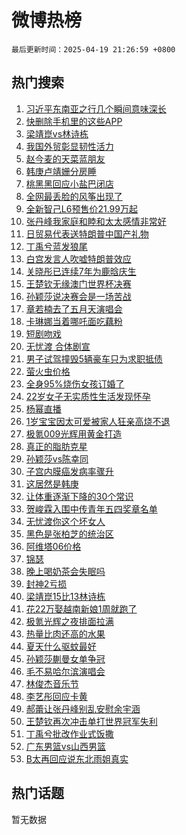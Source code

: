 # 微博热榜

`最后更新时间：2025-04-19 21:26:59 +0800`

## 热门搜索

1. [习近平东南亚之行几个瞬间意味深长](https://m.weibo.cn/search?containerid=100103type%3D1%26t%3D10%26q%3D%23%E4%B9%A0%E8%BF%91%E5%B9%B3%E4%B8%9C%E5%8D%97%E4%BA%9A%E4%B9%8B%E8%A1%8C%E5%87%A0%E4%B8%AA%E7%9E%AC%E9%97%B4%E6%84%8F%E5%91%B3%E6%B7%B1%E9%95%BF%23&stream_entry_id=51&isnewpage=1&extparam=seat%3D1%26cate%3D10103%26pos%3D0%26filter_type%3Drealtimehot%26stream_entry_id%3D51%26q%3D%2523%25E4%25B9%25A0%25E8%25BF%2591%25E5%25B9%25B3%25E4%25B8%259C%25E5%258D%2597%25E4%25BA%259A%25E4%25B9%258B%25E8%25A1%258C%25E5%2587%25A0%25E4%25B8%25AA%25E7%259E%25AC%25E9%2597%25B4%25E6%2584%258F%25E5%2591%25B3%25E6%25B7%25B1%25E9%2595%25BF%2523%26dgr%3D0%26c_type%3D51%26display_time%3D1745069217%26pre_seqid%3D17450692176720349099193)
1. [快删除手机里的这些APP](https://m.weibo.cn/search?containerid=100103type%3D1%26t%3D10%26q%3D%23%E5%BF%AB%E5%88%A0%E9%99%A4%E6%89%8B%E6%9C%BA%E9%87%8C%E7%9A%84%E8%BF%99%E4%BA%9BAPP%23&stream_entry_id=31&isnewpage=1&extparam=seat%3D1%26filter_type%3Drealtimehot%26realpos%3D1%26dgr%3D0%26cate%3D5001%26band_rank%3D1%26flag%3D1%26c_type%3D31%26stream_entry_id%3D31%26pos%3D0%26q%3D%2523%25E5%25BF%25AB%25E5%2588%25A0%25E9%2599%25A4%25E6%2589%258B%25E6%259C%25BA%25E9%2587%258C%25E7%259A%2584%25E8%25BF%2599%25E4%25BA%259BAPP%2523%26lcate%3D5001%26display_time%3D1745069217%26pre_seqid%3D17450692176720349099193)
1. [梁靖崑vs林诗栋](https://m.weibo.cn/search?containerid=100103type%3D1%26t%3D10%26q%3D%E6%A2%81%E9%9D%96%E5%B4%91vs%E6%9E%97%E8%AF%97%E6%A0%8B&stream_entry_id=31&isnewpage=1&extparam=seat%3D1%26filter_type%3Drealtimehot%26realpos%3D2%26dgr%3D0%26cate%3D5001%26band_rank%3D2%26flag%3D1%26c_type%3D31%26stream_entry_id%3D31%26pos%3D1%26q%3D%25E6%25A2%2581%25E9%259D%2596%25E5%25B4%2591vs%25E6%259E%2597%25E8%25AF%2597%25E6%25A0%258B%26lcate%3D5001%26display_time%3D1745069217%26pre_seqid%3D17450692176720349099193)
1. [我国外贸彰显韧性活力](https://m.weibo.cn/search?containerid=100103type%3D1%26t%3D10%26q%3D%23%E6%88%91%E5%9B%BD%E5%A4%96%E8%B4%B8%E5%BD%B0%E6%98%BE%E9%9F%A7%E6%80%A7%E6%B4%BB%E5%8A%9B%23&stream_entry_id=31&isnewpage=1&extparam=seat%3D1%26filter_type%3Drealtimehot%26realpos%3D3%26dgr%3D0%26cate%3D5001%26band_rank%3D3%26flag%3D0%26c_type%3D31%26stream_entry_id%3D31%26pos%3D2%26q%3D%2523%25E6%2588%2591%25E5%259B%25BD%25E5%25A4%2596%25E8%25B4%25B8%25E5%25BD%25B0%25E6%2598%25BE%25E9%259F%25A7%25E6%2580%25A7%25E6%25B4%25BB%25E5%258A%259B%2523%26lcate%3D5001%26display_time%3D1745069217%26pre_seqid%3D17450692176720349099193)
1. [赵今麦的天菜蓝朋友](https://m.weibo.cn/search?containerid=100103type%3D1%26t%3D10%26q%3D%23%E8%B5%B5%E4%BB%8A%E9%BA%A6%E7%9A%84%E5%A4%A9%E8%8F%9C%E8%93%9D%E6%9C%8B%E5%8F%8B%23&stream_entry_id=31&isnewpage=1&extparam=seat%3D1%26filter_type%3Drealtimehot%26q%3D%2523%25E8%25B5%25B5%25E4%25BB%258A%25E9%25BA%25A6%25E7%259A%2584%25E5%25A4%25A9%25E8%258F%259C%25E8%2593%259D%25E6%259C%258B%25E5%258F%258B%2523%26dgr%3D0%26topic_ad%3D1%26cate%3D5001%26band_rank%3D4%26lcate%3D5001%26c_type%3D31%26stream_entry_id%3D31%26pos%3D3%26is_ad_pos%3D1%26adid%3D283398%26display_time%3D1745069217%26pre_seqid%3D17450692176720349099193)
1. [韩庚卢靖姗分房睡](https://m.weibo.cn/search?containerid=100103type%3D1%26t%3D10%26q%3D%23%E9%9F%A9%E5%BA%9A%E5%8D%A2%E9%9D%96%E5%A7%97%E5%88%86%E6%88%BF%E7%9D%A1%23&stream_entry_id=31&isnewpage=1&extparam=seat%3D1%26filter_type%3Drealtimehot%26realpos%3D4%26dgr%3D0%26cate%3D5001%26band_rank%3D4%26flag%3D1%26c_type%3D31%26stream_entry_id%3D31%26pos%3D4%26q%3D%2523%25E9%259F%25A9%25E5%25BA%259A%25E5%258D%25A2%25E9%259D%2596%25E5%25A7%2597%25E5%2588%2586%25E6%2588%25BF%25E7%259D%25A1%2523%26lcate%3D5001%26display_time%3D1745069217%26pre_seqid%3D17450692176720349099193)
1. [桃黑黑回应小盐巴闭店](https://m.weibo.cn/search?containerid=100103type%3D1%26t%3D10%26q%3D%E6%A1%83%E9%BB%91%E9%BB%91%E5%9B%9E%E5%BA%94%E5%B0%8F%E7%9B%90%E5%B7%B4%E9%97%AD%E5%BA%97&stream_entry_id=31&isnewpage=1&extparam=seat%3D1%26filter_type%3Drealtimehot%26realpos%3D5%26dgr%3D0%26cate%3D5001%26band_rank%3D5%26flag%3D16%26c_type%3D31%26stream_entry_id%3D31%26pos%3D5%26q%3D%25E6%25A1%2583%25E9%25BB%2591%25E9%25BB%2591%25E5%259B%259E%25E5%25BA%2594%25E5%25B0%258F%25E7%259B%2590%25E5%25B7%25B4%25E9%2597%25AD%25E5%25BA%2597%26lcate%3D5001%26display_time%3D1745069217%26pre_seqid%3D17450692176720349099193)
1. [全网最丢脸的风筝出现了](https://m.weibo.cn/search?containerid=100103type%3D1%26t%3D10%26q%3D%23%E5%85%A8%E7%BD%91%E6%9C%80%E4%B8%A2%E8%84%B8%E7%9A%84%E9%A3%8E%E7%AD%9D%E5%87%BA%E7%8E%B0%E4%BA%86%23&stream_entry_id=31&isnewpage=1&extparam=seat%3D1%26filter_type%3Drealtimehot%26realpos%3D6%26dgr%3D0%26cate%3D5001%26band_rank%3D6%26flag%3D1%26c_type%3D31%26stream_entry_id%3D31%26pos%3D6%26q%3D%2523%25E5%2585%25A8%25E7%25BD%2591%25E6%259C%2580%25E4%25B8%25A2%25E8%2584%25B8%25E7%259A%2584%25E9%25A3%258E%25E7%25AD%259D%25E5%2587%25BA%25E7%258E%25B0%25E4%25BA%2586%2523%26lcate%3D5001%26display_time%3D1745069217%26pre_seqid%3D17450692176720349099193)
1. [全新智己L6预售价21.99万起](https://m.weibo.cn/search?containerid=100103type%3D1%26t%3D10%26q%3D%23%E5%85%A8%E6%96%B0%E6%99%BA%E5%B7%B1L6%E9%A2%84%E5%94%AE%E4%BB%B721.99%E4%B8%87%E8%B5%B7%23&stream_entry_id=31&isnewpage=1&extparam=seat%3D1%26filter_type%3Drealtimehot%26q%3D%2523%25E5%2585%25A8%25E6%2596%25B0%25E6%2599%25BA%25E5%25B7%25B1L6%25E9%25A2%2584%25E5%2594%25AE%25E4%25BB%25B721.99%25E4%25B8%2587%25E8%25B5%25B7%2523%26dgr%3D0%26topic_ad%3D1%26cate%3D5001%26band_rank%3D7%26lcate%3D5001%26c_type%3D31%26stream_entry_id%3D31%26pos%3D7%26is_ad_pos%3D1%26adid%3D283461%26display_time%3D1745069217%26pre_seqid%3D17450692176720349099193)
1. [张丹峰我家庭和睦和太太感情非常好](https://m.weibo.cn/search?containerid=100103type%3D1%26t%3D10%26q%3D%E5%BC%A0%E4%B8%B9%E5%B3%B0%E6%88%91%E5%AE%B6%E5%BA%AD%E5%92%8C%E7%9D%A6%E5%92%8C%E5%A4%AA%E5%A4%AA%E6%84%9F%E6%83%85%E9%9D%9E%E5%B8%B8%E5%A5%BD&stream_entry_id=31&isnewpage=1&extparam=seat%3D1%26filter_type%3Drealtimehot%26realpos%3D7%26dgr%3D0%26cate%3D5001%26band_rank%3D7%26flag%3D2%26c_type%3D31%26stream_entry_id%3D31%26pos%3D8%26q%3D%25E5%25BC%25A0%25E4%25B8%25B9%25E5%25B3%25B0%25E6%2588%2591%25E5%25AE%25B6%25E5%25BA%25AD%25E5%2592%258C%25E7%259D%25A6%25E5%2592%258C%25E5%25A4%25AA%25E5%25A4%25AA%25E6%2584%259F%25E6%2583%2585%25E9%259D%259E%25E5%25B8%25B8%25E5%25A5%25BD%26lcate%3D5001%26display_time%3D1745069217%26pre_seqid%3D17450692176720349099193)
1. [日贸易代表送特朗普中国产礼物](https://m.weibo.cn/search?containerid=100103type%3D1%26t%3D10%26q%3D%23%E6%97%A5%E8%B4%B8%E6%98%93%E4%BB%A3%E8%A1%A8%E9%80%81%E7%89%B9%E6%9C%97%E6%99%AE%E4%B8%AD%E5%9B%BD%E4%BA%A7%E7%A4%BC%E7%89%A9%23&stream_entry_id=31&isnewpage=1&extparam=seat%3D1%26filter_type%3Drealtimehot%26realpos%3D8%26dgr%3D0%26cate%3D5001%26band_rank%3D8%26flag%3D1%26c_type%3D31%26stream_entry_id%3D31%26pos%3D9%26q%3D%2523%25E6%2597%25A5%25E8%25B4%25B8%25E6%2598%2593%25E4%25BB%25A3%25E8%25A1%25A8%25E9%2580%2581%25E7%2589%25B9%25E6%259C%2597%25E6%2599%25AE%25E4%25B8%25AD%25E5%259B%25BD%25E4%25BA%25A7%25E7%25A4%25BC%25E7%2589%25A9%2523%26lcate%3D5001%26display_time%3D1745069217%26pre_seqid%3D17450692176720349099193)
1. [丁禹兮蓝发狼尾](https://m.weibo.cn/search?containerid=100103type%3D1%26t%3D10%26q%3D%23%E4%B8%81%E7%A6%B9%E5%85%AE%E8%93%9D%E5%8F%91%E7%8B%BC%E5%B0%BE%23&stream_entry_id=31&isnewpage=1&extparam=seat%3D1%26filter_type%3Drealtimehot%26realpos%3D9%26dgr%3D0%26cate%3D5001%26band_rank%3D9%26flag%3D2%26c_type%3D31%26stream_entry_id%3D31%26pos%3D10%26q%3D%2523%25E4%25B8%2581%25E7%25A6%25B9%25E5%2585%25AE%25E8%2593%259D%25E5%258F%2591%25E7%258B%25BC%25E5%25B0%25BE%2523%26lcate%3D5001%26display_time%3D1745069217%26pre_seqid%3D17450692176720349099193)
1. [白宫发言人吹嘘特朗普效应](https://m.weibo.cn/search?containerid=100103type%3D1%26t%3D10%26q%3D%23%E7%99%BD%E5%AE%AB%E5%8F%91%E8%A8%80%E4%BA%BA%E5%90%B9%E5%98%98%E7%89%B9%E6%9C%97%E6%99%AE%E6%95%88%E5%BA%94%23&stream_entry_id=31&isnewpage=1&extparam=seat%3D1%26filter_type%3Drealtimehot%26realpos%3D10%26dgr%3D0%26cate%3D5001%26band_rank%3D10%26flag%3D1%26c_type%3D31%26stream_entry_id%3D31%26pos%3D11%26q%3D%2523%25E7%2599%25BD%25E5%25AE%25AB%25E5%258F%2591%25E8%25A8%2580%25E4%25BA%25BA%25E5%2590%25B9%25E5%2598%2598%25E7%2589%25B9%25E6%259C%2597%25E6%2599%25AE%25E6%2595%2588%25E5%25BA%2594%2523%26lcate%3D5001%26display_time%3D1745069217%26pre_seqid%3D17450692176720349099193)
1. [关晓彤已连续7年为鹿晗庆生](https://m.weibo.cn/search?containerid=100103type%3D1%26t%3D10%26q%3D%23%E5%85%B3%E6%99%93%E5%BD%A4%E5%B7%B2%E8%BF%9E%E7%BB%AD7%E5%B9%B4%E4%B8%BA%E9%B9%BF%E6%99%97%E5%BA%86%E7%94%9F%23&stream_entry_id=31&isnewpage=1&extparam=seat%3D1%26filter_type%3Drealtimehot%26realpos%3D11%26dgr%3D0%26cate%3D5001%26band_rank%3D11%26flag%3D2%26c_type%3D31%26stream_entry_id%3D31%26pos%3D12%26q%3D%2523%25E5%2585%25B3%25E6%2599%2593%25E5%25BD%25A4%25E5%25B7%25B2%25E8%25BF%259E%25E7%25BB%25AD7%25E5%25B9%25B4%25E4%25B8%25BA%25E9%25B9%25BF%25E6%2599%2597%25E5%25BA%2586%25E7%2594%259F%2523%26lcate%3D5001%26display_time%3D1745069217%26pre_seqid%3D17450692176720349099193)
1. [王楚钦无缘澳门世界杯决赛](https://m.weibo.cn/search?containerid=100103type%3D1%26t%3D10%26q%3D%23%E7%8E%8B%E6%A5%9A%E9%92%A6%E6%97%A0%E7%BC%98%E6%BE%B3%E9%97%A8%E4%B8%96%E7%95%8C%E6%9D%AF%E5%86%B3%E8%B5%9B%23&stream_entry_id=31&isnewpage=1&extparam=seat%3D1%26filter_type%3Drealtimehot%26realpos%3D12%26dgr%3D0%26cate%3D5001%26band_rank%3D12%26flag%3D0%26c_type%3D31%26stream_entry_id%3D31%26pos%3D13%26q%3D%2523%25E7%258E%258B%25E6%25A5%259A%25E9%2592%25A6%25E6%2597%25A0%25E7%25BC%2598%25E6%25BE%25B3%25E9%2597%25A8%25E4%25B8%2596%25E7%2595%258C%25E6%259D%25AF%25E5%2586%25B3%25E8%25B5%259B%2523%26lcate%3D5001%26display_time%3D1745069217%26pre_seqid%3D17450692176720349099193)
1. [孙颖莎说决赛会是一场苦战](https://m.weibo.cn/search?containerid=100103type%3D1%26t%3D10%26q%3D%23%E5%AD%99%E9%A2%96%E8%8E%8E%E8%AF%B4%E5%86%B3%E8%B5%9B%E4%BC%9A%E6%98%AF%E4%B8%80%E5%9C%BA%E8%8B%A6%E6%88%98%23&stream_entry_id=31&isnewpage=1&extparam=seat%3D1%26filter_type%3Drealtimehot%26realpos%3D13%26dgr%3D0%26cate%3D5001%26band_rank%3D13%26flag%3D1%26c_type%3D31%26stream_entry_id%3D31%26pos%3D14%26q%3D%2523%25E5%25AD%2599%25E9%25A2%2596%25E8%258E%258E%25E8%25AF%25B4%25E5%2586%25B3%25E8%25B5%259B%25E4%25BC%259A%25E6%2598%25AF%25E4%25B8%2580%25E5%259C%25BA%25E8%258B%25A6%25E6%2588%2598%2523%26lcate%3D5001%26display_time%3D1745069217%26pre_seqid%3D17450692176720349099193)
1. [章若楠去了五月天演唱会](https://m.weibo.cn/search?containerid=100103type%3D1%26t%3D10%26q%3D%23%E7%AB%A0%E8%8B%A5%E6%A5%A0%E5%8E%BB%E4%BA%86%E4%BA%94%E6%9C%88%E5%A4%A9%E6%BC%94%E5%94%B1%E4%BC%9A%23&stream_entry_id=31&isnewpage=1&extparam=seat%3D1%26filter_type%3Drealtimehot%26realpos%3D14%26dgr%3D0%26cate%3D5001%26band_rank%3D14%26flag%3D1%26c_type%3D31%26stream_entry_id%3D31%26pos%3D15%26q%3D%2523%25E7%25AB%25A0%25E8%258B%25A5%25E6%25A5%25A0%25E5%258E%25BB%25E4%25BA%2586%25E4%25BA%2594%25E6%259C%2588%25E5%25A4%25A9%25E6%25BC%2594%25E5%2594%25B1%25E4%25BC%259A%2523%26lcate%3D5001%26display_time%3D1745069217%26pre_seqid%3D17450692176720349099193)
1. [卡琳娜当着哪吒面吃藕粉](https://m.weibo.cn/search?containerid=100103type%3D1%26t%3D10%26q%3D%E5%8D%A1%E7%90%B3%E5%A8%9C%E5%BD%93%E7%9D%80%E5%93%AA%E5%90%92%E9%9D%A2%E5%90%83%E8%97%95%E7%B2%89&stream_entry_id=31&isnewpage=1&extparam=seat%3D1%26filter_type%3Drealtimehot%26realpos%3D15%26dgr%3D0%26cate%3D5001%26band_rank%3D15%26flag%3D1%26c_type%3D31%26stream_entry_id%3D31%26pos%3D16%26q%3D%25E5%258D%25A1%25E7%2590%25B3%25E5%25A8%259C%25E5%25BD%2593%25E7%259D%2580%25E5%2593%25AA%25E5%2590%2592%25E9%259D%25A2%25E5%2590%2583%25E8%2597%2595%25E7%25B2%2589%26lcate%3D5001%26display_time%3D1745069217%26pre_seqid%3D17450692176720349099193)
1. [短剧吻戏](https://m.weibo.cn/search?containerid=100103type%3D1%26t%3D10%26q%3D%E7%9F%AD%E5%89%A7%E5%90%BB%E6%88%8F&stream_entry_id=31&isnewpage=1&extparam=seat%3D1%26filter_type%3Drealtimehot%26realpos%3D16%26dgr%3D0%26cate%3D5001%26band_rank%3D16%26flag%3D1%26c_type%3D31%26stream_entry_id%3D31%26pos%3D17%26q%3D%25E7%259F%25AD%25E5%2589%25A7%25E5%2590%25BB%25E6%2588%258F%26lcate%3D5001%26display_time%3D1745069217%26pre_seqid%3D17450692176720349099193)
1. [无忧渡 合体剧宣](https://m.weibo.cn/search?containerid=100103type%3D1%26t%3D10%26q%3D%E6%97%A0%E5%BF%A7%E6%B8%A1+%E5%90%88%E4%BD%93%E5%89%A7%E5%AE%A3&stream_entry_id=31&isnewpage=1&extparam=seat%3D1%26filter_type%3Drealtimehot%26realpos%3D17%26dgr%3D0%26cate%3D5001%26band_rank%3D17%26flag%3D0%26c_type%3D31%26stream_entry_id%3D31%26pos%3D18%26q%3D%25E6%2597%25A0%25E5%25BF%25A7%25E6%25B8%25A1%2520%25E5%2590%2588%25E4%25BD%2593%25E5%2589%25A7%25E5%25AE%25A3%26lcate%3D5001%26display_time%3D1745069217%26pre_seqid%3D17450692176720349099193)
1. [男子试驾撞毁5辆豪车只为求职抵债](https://m.weibo.cn/search?containerid=100103type%3D1%26t%3D10%26q%3D%23%E7%94%B7%E5%AD%90%E8%AF%95%E9%A9%BE%E6%92%9E%E6%AF%815%E8%BE%86%E8%B1%AA%E8%BD%A6%E5%8F%AA%E4%B8%BA%E6%B1%82%E8%81%8C%E6%8A%B5%E5%80%BA%23&stream_entry_id=31&isnewpage=1&extparam=seat%3D1%26filter_type%3Drealtimehot%26realpos%3D18%26dgr%3D0%26cate%3D5001%26band_rank%3D18%26flag%3D0%26c_type%3D31%26stream_entry_id%3D31%26pos%3D19%26q%3D%2523%25E7%2594%25B7%25E5%25AD%2590%25E8%25AF%2595%25E9%25A9%25BE%25E6%2592%259E%25E6%25AF%25815%25E8%25BE%2586%25E8%25B1%25AA%25E8%25BD%25A6%25E5%258F%25AA%25E4%25B8%25BA%25E6%25B1%2582%25E8%2581%258C%25E6%258A%25B5%25E5%2580%25BA%2523%26lcate%3D5001%26display_time%3D1745069217%26pre_seqid%3D17450692176720349099193)
1. [萤火虫价格](https://m.weibo.cn/search?containerid=100103type%3D1%26t%3D10%26q%3D%E8%90%A4%E7%81%AB%E8%99%AB%E4%BB%B7%E6%A0%BC&stream_entry_id=31&isnewpage=1&extparam=seat%3D1%26filter_type%3Drealtimehot%26realpos%3D19%26dgr%3D0%26cate%3D5001%26band_rank%3D19%26flag%3D1%26c_type%3D31%26stream_entry_id%3D31%26pos%3D20%26q%3D%25E8%2590%25A4%25E7%2581%25AB%25E8%2599%25AB%25E4%25BB%25B7%25E6%25A0%25BC%26lcate%3D5001%26display_time%3D1745069217%26pre_seqid%3D17450692176720349099193)
1. [全身95%烧伤女孩订婚了](https://m.weibo.cn/search?containerid=100103type%3D1%26t%3D10%26q%3D%23%E5%85%A8%E8%BA%AB95%25%E7%83%A7%E4%BC%A4%E5%A5%B3%E5%AD%A9%E8%AE%A2%E5%A9%9A%E4%BA%86%23&stream_entry_id=31&isnewpage=1&extparam=seat%3D1%26filter_type%3Drealtimehot%26realpos%3D20%26dgr%3D0%26cate%3D5001%26band_rank%3D20%26flag%3D0%26c_type%3D31%26stream_entry_id%3D31%26pos%3D21%26q%3D%2523%25E5%2585%25A8%25E8%25BA%25AB95%2525%25E7%2583%25A7%25E4%25BC%25A4%25E5%25A5%25B3%25E5%25AD%25A9%25E8%25AE%25A2%25E5%25A9%259A%25E4%25BA%2586%2523%26lcate%3D5001%26display_time%3D1745069217%26pre_seqid%3D17450692176720349099193)
1. [22岁女子无实质性生活发现怀孕](https://m.weibo.cn/search?containerid=100103type%3D1%26t%3D10%26q%3D%2322%E5%B2%81%E5%A5%B3%E5%AD%90%E6%97%A0%E5%AE%9E%E8%B4%A8%E6%80%A7%E7%94%9F%E6%B4%BB%E5%8F%91%E7%8E%B0%E6%80%80%E5%AD%95%23&stream_entry_id=31&isnewpage=1&extparam=seat%3D1%26filter_type%3Drealtimehot%26realpos%3D21%26dgr%3D0%26cate%3D5001%26band_rank%3D21%26flag%3D0%26c_type%3D31%26stream_entry_id%3D31%26pos%3D22%26q%3D%252322%25E5%25B2%2581%25E5%25A5%25B3%25E5%25AD%2590%25E6%2597%25A0%25E5%25AE%259E%25E8%25B4%25A8%25E6%2580%25A7%25E7%2594%259F%25E6%25B4%25BB%25E5%258F%2591%25E7%258E%25B0%25E6%2580%2580%25E5%25AD%2595%2523%26lcate%3D5001%26display_time%3D1745069217%26pre_seqid%3D17450692176720349099193)
1. [杨幂直播](https://m.weibo.cn/search?containerid=100103type%3D1%26t%3D10%26q%3D%E6%9D%A8%E5%B9%82%E7%9B%B4%E6%92%AD&stream_entry_id=31&isnewpage=1&extparam=seat%3D1%26filter_type%3Drealtimehot%26realpos%3D22%26dgr%3D0%26cate%3D5001%26band_rank%3D22%26flag%3D1%26c_type%3D31%26stream_entry_id%3D31%26pos%3D23%26q%3D%25E6%259D%25A8%25E5%25B9%2582%25E7%259B%25B4%25E6%2592%25AD%26lcate%3D5001%26display_time%3D1745069217%26pre_seqid%3D17450692176720349099193)
1. [1岁宝宝因太可爱被家人狂亲高烧不退](https://m.weibo.cn/search?containerid=100103type%3D1%26t%3D10%26q%3D%231%E5%B2%81%E5%AE%9D%E5%AE%9D%E5%9B%A0%E5%A4%AA%E5%8F%AF%E7%88%B1%E8%A2%AB%E5%AE%B6%E4%BA%BA%E7%8B%82%E4%BA%B2%E9%AB%98%E7%83%A7%E4%B8%8D%E9%80%80%23&stream_entry_id=31&isnewpage=1&extparam=seat%3D1%26filter_type%3Drealtimehot%26realpos%3D23%26dgr%3D0%26cate%3D5001%26band_rank%3D23%26flag%3D0%26c_type%3D31%26stream_entry_id%3D31%26pos%3D24%26q%3D%25231%25E5%25B2%2581%25E5%25AE%259D%25E5%25AE%259D%25E5%259B%25A0%25E5%25A4%25AA%25E5%258F%25AF%25E7%2588%25B1%25E8%25A2%25AB%25E5%25AE%25B6%25E4%25BA%25BA%25E7%258B%2582%25E4%25BA%25B2%25E9%25AB%2598%25E7%2583%25A7%25E4%25B8%258D%25E9%2580%2580%2523%26lcate%3D5001%26display_time%3D1745069217%26pre_seqid%3D17450692176720349099193)
1. [极氪009光辉用黄金打造](https://m.weibo.cn/search?containerid=100103type%3D1%26t%3D10%26q%3D%23%E6%9E%81%E6%B0%AA009%E5%85%89%E8%BE%89%E7%94%A8%E9%BB%84%E9%87%91%E6%89%93%E9%80%A0%23&stream_entry_id=31&isnewpage=1&extparam=seat%3D1%26filter_type%3Drealtimehot%26realpos%3D24%26dgr%3D0%26cate%3D5001%26band_rank%3D24%26flag%3D1%26c_type%3D31%26stream_entry_id%3D31%26pos%3D25%26q%3D%2523%25E6%259E%2581%25E6%25B0%25AA009%25E5%2585%2589%25E8%25BE%2589%25E7%2594%25A8%25E9%25BB%2584%25E9%2587%2591%25E6%2589%2593%25E9%2580%25A0%2523%26lcate%3D5001%26display_time%3D1745069217%26pre_seqid%3D17450692176720349099193)
1. [真正的脂肪克星](https://m.weibo.cn/search?containerid=100103type%3D1%26t%3D10%26q%3D%E7%9C%9F%E6%AD%A3%E7%9A%84%E8%84%82%E8%82%AA%E5%85%8B%E6%98%9F&stream_entry_id=31&isnewpage=1&extparam=seat%3D1%26filter_type%3Drealtimehot%26realpos%3D25%26dgr%3D0%26cate%3D5001%26band_rank%3D25%26flag%3D1%26c_type%3D31%26stream_entry_id%3D31%26pos%3D26%26q%3D%25E7%259C%259F%25E6%25AD%25A3%25E7%259A%2584%25E8%2584%2582%25E8%2582%25AA%25E5%2585%258B%25E6%2598%259F%26lcate%3D5001%26display_time%3D1745069217%26pre_seqid%3D17450692176720349099193)
1. [孙颖莎vs陈幸同](https://m.weibo.cn/search?containerid=100103type%3D1%26t%3D10%26q%3D%23%E5%AD%99%E9%A2%96%E8%8E%8Evs%E9%99%88%E5%B9%B8%E5%90%8C%23&stream_entry_id=31&isnewpage=1&extparam=seat%3D1%26filter_type%3Drealtimehot%26realpos%3D26%26dgr%3D0%26cate%3D5001%26band_rank%3D26%26flag%3D0%26c_type%3D31%26stream_entry_id%3D31%26pos%3D27%26q%3D%2523%25E5%25AD%2599%25E9%25A2%2596%25E8%258E%258Evs%25E9%2599%2588%25E5%25B9%25B8%25E5%2590%258C%2523%26lcate%3D5001%26display_time%3D1745069217%26pre_seqid%3D17450692176720349099193)
1. [子宫内膜癌发病率骤升](https://m.weibo.cn/search?containerid=100103type%3D1%26t%3D10%26q%3D%23%E5%AD%90%E5%AE%AB%E5%86%85%E8%86%9C%E7%99%8C%E5%8F%91%E7%97%85%E7%8E%87%E9%AA%A4%E5%8D%87%23&stream_entry_id=31&isnewpage=1&extparam=seat%3D1%26filter_type%3Drealtimehot%26realpos%3D27%26dgr%3D0%26cate%3D5001%26band_rank%3D27%26flag%3D1%26c_type%3D31%26stream_entry_id%3D31%26pos%3D28%26q%3D%2523%25E5%25AD%2590%25E5%25AE%25AB%25E5%2586%2585%25E8%2586%259C%25E7%2599%258C%25E5%258F%2591%25E7%2597%2585%25E7%258E%2587%25E9%25AA%25A4%25E5%258D%2587%2523%26lcate%3D5001%26display_time%3D1745069217%26pre_seqid%3D17450692176720349099193)
1. [这居然是韩庚](https://m.weibo.cn/search?containerid=100103type%3D1%26t%3D10%26q%3D%E8%BF%99%E5%B1%85%E7%84%B6%E6%98%AF%E9%9F%A9%E5%BA%9A&stream_entry_id=31&isnewpage=1&extparam=seat%3D1%26filter_type%3Drealtimehot%26realpos%3D28%26dgr%3D0%26cate%3D5001%26band_rank%3D28%26flag%3D0%26c_type%3D31%26stream_entry_id%3D31%26pos%3D29%26q%3D%25E8%25BF%2599%25E5%25B1%2585%25E7%2584%25B6%25E6%2598%25AF%25E9%259F%25A9%25E5%25BA%259A%26lcate%3D5001%26display_time%3D1745069217%26pre_seqid%3D17450692176720349099193)
1. [让体重逐渐下降的30个常识](https://m.weibo.cn/search?containerid=100103type%3D1%26t%3D10%26q%3D%E8%AE%A9%E4%BD%93%E9%87%8D%E9%80%90%E6%B8%90%E4%B8%8B%E9%99%8D%E7%9A%8430%E4%B8%AA%E5%B8%B8%E8%AF%86&stream_entry_id=31&isnewpage=1&extparam=seat%3D1%26filter_type%3Drealtimehot%26realpos%3D29%26dgr%3D0%26cate%3D5001%26band_rank%3D29%26flag%3D0%26c_type%3D31%26stream_entry_id%3D31%26pos%3D30%26q%3D%25E8%25AE%25A9%25E4%25BD%2593%25E9%2587%258D%25E9%2580%2590%25E6%25B8%2590%25E4%25B8%258B%25E9%2599%258D%25E7%259A%258430%25E4%25B8%25AA%25E5%25B8%25B8%25E8%25AF%2586%26lcate%3D5001%26display_time%3D1745069217%26pre_seqid%3D17450692176720349099193)
1. [贺峻霖入围中传青年五四奖章名单](https://m.weibo.cn/search?containerid=100103type%3D1%26t%3D10%26q%3D%23%E8%B4%BA%E5%B3%BB%E9%9C%96%E5%85%A5%E5%9B%B4%E4%B8%AD%E4%BC%A0%E9%9D%92%E5%B9%B4%E4%BA%94%E5%9B%9B%E5%A5%96%E7%AB%A0%E5%90%8D%E5%8D%95%23&stream_entry_id=31&isnewpage=1&extparam=seat%3D1%26filter_type%3Drealtimehot%26realpos%3D30%26dgr%3D0%26cate%3D5001%26band_rank%3D30%26flag%3D1%26c_type%3D31%26stream_entry_id%3D31%26pos%3D31%26q%3D%2523%25E8%25B4%25BA%25E5%25B3%25BB%25E9%259C%2596%25E5%2585%25A5%25E5%259B%25B4%25E4%25B8%25AD%25E4%25BC%25A0%25E9%259D%2592%25E5%25B9%25B4%25E4%25BA%2594%25E5%259B%259B%25E5%25A5%2596%25E7%25AB%25A0%25E5%2590%258D%25E5%258D%2595%2523%26lcate%3D5001%26display_time%3D1745069217%26pre_seqid%3D17450692176720349099193)
1. [无忧渡你这个坏女人](https://m.weibo.cn/search?containerid=100103type%3D1%26t%3D10%26q%3D%E6%97%A0%E5%BF%A7%E6%B8%A1%E4%BD%A0%E8%BF%99%E4%B8%AA%E5%9D%8F%E5%A5%B3%E4%BA%BA&stream_entry_id=31&isnewpage=1&extparam=seat%3D1%26filter_type%3Drealtimehot%26realpos%3D31%26dgr%3D0%26cate%3D5001%26band_rank%3D31%26flag%3D1%26c_type%3D31%26stream_entry_id%3D31%26pos%3D32%26q%3D%25E6%2597%25A0%25E5%25BF%25A7%25E6%25B8%25A1%25E4%25BD%25A0%25E8%25BF%2599%25E4%25B8%25AA%25E5%259D%258F%25E5%25A5%25B3%25E4%25BA%25BA%26lcate%3D5001%26display_time%3D1745069217%26pre_seqid%3D17450692176720349099193)
1. [黑色是张柏芝的统治区](https://m.weibo.cn/search?containerid=100103type%3D1%26t%3D10%26q%3D%E9%BB%91%E8%89%B2%E6%98%AF%E5%BC%A0%E6%9F%8F%E8%8A%9D%E7%9A%84%E7%BB%9F%E6%B2%BB%E5%8C%BA&stream_entry_id=31&isnewpage=1&extparam=seat%3D1%26filter_type%3Drealtimehot%26realpos%3D32%26dgr%3D0%26cate%3D5001%26band_rank%3D32%26flag%3D1%26c_type%3D31%26stream_entry_id%3D31%26pos%3D33%26q%3D%25E9%25BB%2591%25E8%2589%25B2%25E6%2598%25AF%25E5%25BC%25A0%25E6%259F%258F%25E8%258A%259D%25E7%259A%2584%25E7%25BB%259F%25E6%25B2%25BB%25E5%258C%25BA%26lcate%3D5001%26display_time%3D1745069217%26pre_seqid%3D17450692176720349099193)
1. [阿维塔06价格](https://m.weibo.cn/search?containerid=100103type%3D1%26t%3D10%26q%3D%E9%98%BF%E7%BB%B4%E5%A1%9406%E4%BB%B7%E6%A0%BC&stream_entry_id=31&isnewpage=1&extparam=seat%3D1%26filter_type%3Drealtimehot%26realpos%3D33%26dgr%3D0%26cate%3D5001%26band_rank%3D33%26flag%3D1%26c_type%3D31%26stream_entry_id%3D31%26pos%3D34%26q%3D%25E9%2598%25BF%25E7%25BB%25B4%25E5%25A1%259406%25E4%25BB%25B7%25E6%25A0%25BC%26lcate%3D5001%26display_time%3D1745069217%26pre_seqid%3D17450692176720349099193)
1. [锦瑟](https://m.weibo.cn/search?containerid=100103type%3D1%26t%3D10%26q%3D%E9%94%A6%E7%91%9F&stream_entry_id=31&isnewpage=1&extparam=seat%3D1%26filter_type%3Drealtimehot%26realpos%3D34%26dgr%3D0%26cate%3D5001%26band_rank%3D34%26flag%3D1%26c_type%3D31%26stream_entry_id%3D31%26pos%3D35%26q%3D%25E9%2594%25A6%25E7%2591%259F%26lcate%3D5001%26display_time%3D1745069217%26pre_seqid%3D17450692176720349099193)
1. [晚上喝奶茶会失眠吗](https://m.weibo.cn/search?containerid=100103type%3D1%26t%3D10%26q%3D%E6%99%9A%E4%B8%8A%E5%96%9D%E5%A5%B6%E8%8C%B6%E4%BC%9A%E5%A4%B1%E7%9C%A0%E5%90%97&stream_entry_id=31&isnewpage=1&extparam=seat%3D1%26is_ai_ask%3D1%26filter_type%3Drealtimehot%26c_type%3D31%26dgr%3D0%26cate%3D5001%26band_rank%3D35%26q%3D%25E6%2599%259A%25E4%25B8%258A%25E5%2596%259D%25E5%25A5%25B6%25E8%258C%25B6%25E4%25BC%259A%25E5%25A4%25B1%25E7%259C%25A0%25E5%2590%2597%26realpos%3D35%26stream_entry_id%3D31%26pos%3D36%26flag%3D1%26lcate%3D5001%26display_time%3D1745069217%26pre_seqid%3D17450692176720349099193)
1. [封神2亏损](https://m.weibo.cn/search?containerid=100103type%3D1%26t%3D10%26q%3D%23%E5%B0%81%E7%A5%9E2%E4%BA%8F%E6%8D%9F%23&stream_entry_id=31&isnewpage=1&extparam=seat%3D1%26filter_type%3Drealtimehot%26realpos%3D36%26dgr%3D0%26cate%3D5001%26band_rank%3D36%26flag%3D0%26c_type%3D31%26stream_entry_id%3D31%26pos%3D37%26q%3D%2523%25E5%25B0%2581%25E7%25A5%259E2%25E4%25BA%258F%25E6%258D%259F%2523%26lcate%3D5001%26display_time%3D1745069217%26pre_seqid%3D17450692176720349099193)
1. [梁靖崑15比13林诗栋](https://m.weibo.cn/search?containerid=100103type%3D1%26t%3D10%26q%3D%23%E6%A2%81%E9%9D%96%E5%B4%9115%E6%AF%9413%E6%9E%97%E8%AF%97%E6%A0%8B%23&stream_entry_id=31&isnewpage=1&extparam=seat%3D1%26filter_type%3Drealtimehot%26realpos%3D37%26dgr%3D0%26cate%3D5001%26band_rank%3D37%26flag%3D1%26c_type%3D31%26stream_entry_id%3D31%26pos%3D38%26q%3D%2523%25E6%25A2%2581%25E9%259D%2596%25E5%25B4%259115%25E6%25AF%259413%25E6%259E%2597%25E8%25AF%2597%25E6%25A0%258B%2523%26lcate%3D5001%26display_time%3D1745069217%26pre_seqid%3D17450692176720349099193)
1. [花22万娶越南新娘1周就跑了](https://m.weibo.cn/search?containerid=100103type%3D1%26t%3D10%26q%3D%23%E8%8A%B122%E4%B8%87%E5%A8%B6%E8%B6%8A%E5%8D%97%E6%96%B0%E5%A8%981%E5%91%A8%E5%B0%B1%E8%B7%91%E4%BA%86%23&stream_entry_id=31&isnewpage=1&extparam=seat%3D1%26filter_type%3Drealtimehot%26realpos%3D38%26dgr%3D0%26cate%3D5001%26band_rank%3D38%26flag%3D1%26c_type%3D31%26stream_entry_id%3D31%26pos%3D39%26q%3D%2523%25E8%258A%25B122%25E4%25B8%2587%25E5%25A8%25B6%25E8%25B6%258A%25E5%258D%2597%25E6%2596%25B0%25E5%25A8%25981%25E5%2591%25A8%25E5%25B0%25B1%25E8%25B7%2591%25E4%25BA%2586%2523%26lcate%3D5001%26display_time%3D1745069217%26pre_seqid%3D17450692176720349099193)
1. [极氪光辉之夜排面拉满](https://m.weibo.cn/search?containerid=100103type%3D1%26t%3D10%26q%3D%23%E6%9E%81%E6%B0%AA%E5%85%89%E8%BE%89%E4%B9%8B%E5%A4%9C%E6%8E%92%E9%9D%A2%E6%8B%89%E6%BB%A1%23&stream_entry_id=31&isnewpage=1&extparam=seat%3D1%26filter_type%3Drealtimehot%26realpos%3D39%26dgr%3D0%26cate%3D5001%26band_rank%3D39%26flag%3D1%26c_type%3D31%26stream_entry_id%3D31%26pos%3D40%26q%3D%2523%25E6%259E%2581%25E6%25B0%25AA%25E5%2585%2589%25E8%25BE%2589%25E4%25B9%258B%25E5%25A4%259C%25E6%258E%2592%25E9%259D%25A2%25E6%258B%2589%25E6%25BB%25A1%2523%26lcate%3D5001%26display_time%3D1745069217%26pre_seqid%3D17450692176720349099193)
1. [热量比肉还高的水果](https://m.weibo.cn/search?containerid=100103type%3D1%26t%3D10%26q%3D%23%E7%83%AD%E9%87%8F%E6%AF%94%E8%82%89%E8%BF%98%E9%AB%98%E7%9A%84%E6%B0%B4%E6%9E%9C%23&stream_entry_id=31&isnewpage=1&extparam=seat%3D1%26filter_type%3Drealtimehot%26realpos%3D40%26dgr%3D0%26cate%3D5001%26band_rank%3D40%26flag%3D1%26c_type%3D31%26stream_entry_id%3D31%26pos%3D41%26q%3D%2523%25E7%2583%25AD%25E9%2587%258F%25E6%25AF%2594%25E8%2582%2589%25E8%25BF%2598%25E9%25AB%2598%25E7%259A%2584%25E6%25B0%25B4%25E6%259E%259C%2523%26lcate%3D5001%26display_time%3D1745069217%26pre_seqid%3D17450692176720349099193)
1. [夏天什么驱蚊最好](https://m.weibo.cn/search?containerid=100103type%3D1%26t%3D10%26q%3D%E5%A4%8F%E5%A4%A9%E4%BB%80%E4%B9%88%E9%A9%B1%E8%9A%8A%E6%9C%80%E5%A5%BD&stream_entry_id=31&isnewpage=1&extparam=seat%3D1%26is_ai_ask%3D1%26filter_type%3Drealtimehot%26c_type%3D31%26dgr%3D0%26cate%3D5001%26band_rank%3D41%26q%3D%25E5%25A4%258F%25E5%25A4%25A9%25E4%25BB%2580%25E4%25B9%2588%25E9%25A9%25B1%25E8%259A%258A%25E6%259C%2580%25E5%25A5%25BD%26realpos%3D41%26stream_entry_id%3D31%26pos%3D42%26flag%3D1%26lcate%3D5001%26display_time%3D1745069217%26pre_seqid%3D17450692176720349099193)
1. [孙颖莎蒯曼女单争冠](https://m.weibo.cn/search?containerid=100103type%3D1%26t%3D10%26q%3D%23%E5%AD%99%E9%A2%96%E8%8E%8E%E8%92%AF%E6%9B%BC%E5%A5%B3%E5%8D%95%E4%BA%89%E5%86%A0%23&stream_entry_id=31&isnewpage=1&extparam=seat%3D1%26filter_type%3Drealtimehot%26realpos%3D42%26dgr%3D0%26cate%3D5001%26band_rank%3D42%26flag%3D1%26c_type%3D31%26stream_entry_id%3D31%26pos%3D43%26q%3D%2523%25E5%25AD%2599%25E9%25A2%2596%25E8%258E%258E%25E8%2592%25AF%25E6%259B%25BC%25E5%25A5%25B3%25E5%258D%2595%25E4%25BA%2589%25E5%2586%25A0%2523%26lcate%3D5001%26display_time%3D1745069217%26pre_seqid%3D17450692176720349099193)
1. [毛不易哈尔滨演唱会](https://m.weibo.cn/search?containerid=100103type%3D1%26t%3D10%26q%3D%E6%AF%9B%E4%B8%8D%E6%98%93%E5%93%88%E5%B0%94%E6%BB%A8%E6%BC%94%E5%94%B1%E4%BC%9A&stream_entry_id=31&isnewpage=1&extparam=seat%3D1%26filter_type%3Drealtimehot%26realpos%3D43%26dgr%3D0%26cate%3D5001%26band_rank%3D43%26flag%3D1%26c_type%3D31%26stream_entry_id%3D31%26pos%3D44%26q%3D%25E6%25AF%259B%25E4%25B8%258D%25E6%2598%2593%25E5%2593%2588%25E5%25B0%2594%25E6%25BB%25A8%25E6%25BC%2594%25E5%2594%25B1%25E4%25BC%259A%26lcate%3D5001%26display_time%3D1745069217%26pre_seqid%3D17450692176720349099193)
1. [林俊杰音乐节](https://m.weibo.cn/search?containerid=100103type%3D1%26t%3D10%26q%3D%E6%9E%97%E4%BF%8A%E6%9D%B0%E9%9F%B3%E4%B9%90%E8%8A%82&stream_entry_id=31&isnewpage=1&extparam=seat%3D1%26filter_type%3Drealtimehot%26realpos%3D44%26dgr%3D0%26cate%3D5001%26band_rank%3D44%26flag%3D1%26c_type%3D31%26stream_entry_id%3D31%26pos%3D45%26q%3D%25E6%259E%2597%25E4%25BF%258A%25E6%259D%25B0%25E9%259F%25B3%25E4%25B9%2590%25E8%258A%2582%26lcate%3D5001%26display_time%3D1745069217%26pre_seqid%3D17450692176720349099193)
1. [李艺彤回应卡黄](https://m.weibo.cn/search?containerid=100103type%3D1%26t%3D10%26q%3D%23%E6%9D%8E%E8%89%BA%E5%BD%A4%E5%9B%9E%E5%BA%94%E5%8D%A1%E9%BB%84%23&stream_entry_id=31&isnewpage=1&extparam=seat%3D1%26filter_type%3Drealtimehot%26realpos%3D45%26dgr%3D0%26cate%3D5001%26band_rank%3D45%26flag%3D1%26c_type%3D31%26stream_entry_id%3D31%26pos%3D46%26q%3D%2523%25E6%259D%258E%25E8%2589%25BA%25E5%25BD%25A4%25E5%259B%259E%25E5%25BA%2594%25E5%258D%25A1%25E9%25BB%2584%2523%26lcate%3D5001%26display_time%3D1745069217%26pre_seqid%3D17450692176720349099193)
1. [郝蕾让张丹峰别乱安慰余宇涵](https://m.weibo.cn/search?containerid=100103type%3D1%26t%3D10%26q%3D%E9%83%9D%E8%95%BE%E8%AE%A9%E5%BC%A0%E4%B8%B9%E5%B3%B0%E5%88%AB%E4%B9%B1%E5%AE%89%E6%85%B0%E4%BD%99%E5%AE%87%E6%B6%B5&stream_entry_id=31&isnewpage=1&extparam=seat%3D1%26filter_type%3Drealtimehot%26realpos%3D46%26dgr%3D0%26cate%3D5001%26band_rank%3D46%26flag%3D1%26c_type%3D31%26stream_entry_id%3D31%26pos%3D47%26q%3D%25E9%2583%259D%25E8%2595%25BE%25E8%25AE%25A9%25E5%25BC%25A0%25E4%25B8%25B9%25E5%25B3%25B0%25E5%2588%25AB%25E4%25B9%25B1%25E5%25AE%2589%25E6%2585%25B0%25E4%25BD%2599%25E5%25AE%2587%25E6%25B6%25B5%26lcate%3D5001%26display_time%3D1745069217%26pre_seqid%3D17450692176720349099193)
1. [王楚钦再次冲击单打世界冠军失利](https://m.weibo.cn/search?containerid=100103type%3D1%26t%3D10%26q%3D%23%E7%8E%8B%E6%A5%9A%E9%92%A6%E5%86%8D%E6%AC%A1%E5%86%B2%E5%87%BB%E5%8D%95%E6%89%93%E4%B8%96%E7%95%8C%E5%86%A0%E5%86%9B%E5%A4%B1%E5%88%A9%23&stream_entry_id=31&isnewpage=1&extparam=seat%3D1%26filter_type%3Drealtimehot%26realpos%3D47%26dgr%3D0%26cate%3D5001%26band_rank%3D47%26flag%3D0%26c_type%3D31%26stream_entry_id%3D31%26pos%3D48%26q%3D%2523%25E7%258E%258B%25E6%25A5%259A%25E9%2592%25A6%25E5%2586%258D%25E6%25AC%25A1%25E5%2586%25B2%25E5%2587%25BB%25E5%258D%2595%25E6%2589%2593%25E4%25B8%2596%25E7%2595%258C%25E5%2586%25A0%25E5%2586%259B%25E5%25A4%25B1%25E5%2588%25A9%2523%26lcate%3D5001%26display_time%3D1745069217%26pre_seqid%3D17450692176720349099193)
1. [丁禹兮批改作业式饭撒](https://m.weibo.cn/search?containerid=100103type%3D1%26t%3D10%26q%3D%E4%B8%81%E7%A6%B9%E5%85%AE%E6%89%B9%E6%94%B9%E4%BD%9C%E4%B8%9A%E5%BC%8F%E9%A5%AD%E6%92%92&stream_entry_id=31&isnewpage=1&extparam=seat%3D1%26filter_type%3Drealtimehot%26realpos%3D48%26dgr%3D0%26cate%3D5001%26band_rank%3D48%26flag%3D1%26c_type%3D31%26stream_entry_id%3D31%26pos%3D49%26q%3D%25E4%25B8%2581%25E7%25A6%25B9%25E5%2585%25AE%25E6%2589%25B9%25E6%2594%25B9%25E4%25BD%259C%25E4%25B8%259A%25E5%25BC%258F%25E9%25A5%25AD%25E6%2592%2592%26lcate%3D5001%26display_time%3D1745069217%26pre_seqid%3D17450692176720349099193)
1. [广东男篮vs山西男篮](https://m.weibo.cn/search?containerid=100103type%3D1%26t%3D10%26q%3D%23%E5%B9%BF%E4%B8%9C%E7%94%B7%E7%AF%AEvs%E5%B1%B1%E8%A5%BF%E7%94%B7%E7%AF%AE%23&stream_entry_id=31&isnewpage=1&extparam=seat%3D1%26filter_type%3Drealtimehot%26realpos%3D49%26dgr%3D0%26cate%3D5001%26band_rank%3D49%26flag%3D0%26c_type%3D31%26stream_entry_id%3D31%26pos%3D50%26q%3D%2523%25E5%25B9%25BF%25E4%25B8%259C%25E7%2594%25B7%25E7%25AF%25AEvs%25E5%25B1%25B1%25E8%25A5%25BF%25E7%2594%25B7%25E7%25AF%25AE%2523%26lcate%3D5001%26display_time%3D1745069217%26pre_seqid%3D17450692176720349099193)
1. [B太再回应说东北雨姐真实](https://m.weibo.cn/search?containerid=100103type%3D1%26t%3D10%26q%3D%23B%E5%A4%AA%E5%86%8D%E5%9B%9E%E5%BA%94%E8%AF%B4%E4%B8%9C%E5%8C%97%E9%9B%A8%E5%A7%90%E7%9C%9F%E5%AE%9E%23&stream_entry_id=31&isnewpage=1&extparam=seat%3D1%26filter_type%3Drealtimehot%26realpos%3D50%26dgr%3D0%26cate%3D5001%26band_rank%3D50%26flag%3D1%26c_type%3D31%26stream_entry_id%3D31%26pos%3D51%26q%3D%2523B%25E5%25A4%25AA%25E5%2586%258D%25E5%259B%259E%25E5%25BA%2594%25E8%25AF%25B4%25E4%25B8%259C%25E5%258C%2597%25E9%259B%25A8%25E5%25A7%2590%25E7%259C%259F%25E5%25AE%259E%2523%26lcate%3D5001%26display_time%3D1745069217%26pre_seqid%3D17450692176720349099193)

## 热门话题

暂无数据
